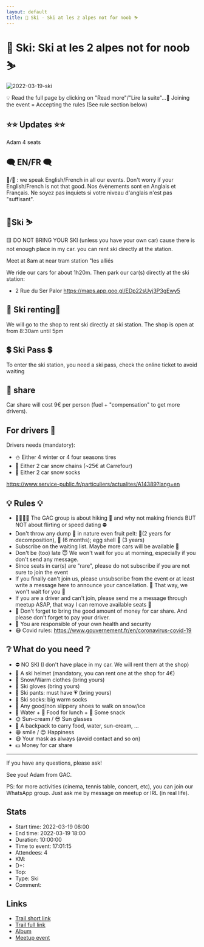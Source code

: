 ```yaml
---
layout: default
title: 🎿 Ski - Ski at les 2 alpes not for noob ⛷
---
```


# 🎿 Ski: Ski at les 2 alpes not for noob ⛷

![2022-03-19-ski](../img/orig/2022-03-19-ski.jpg)

💡 Read the full page by clicking on "Read more"/"Lire la suite"...💜
Joining the event = Accepting the rules (See rule section below)

##  ⭐⭐ Updates ⭐⭐ 

Adam 4 seats

##  🗨️ EN/FR 🗨️ 
🦅/🐓 : we speak English/French in all our events. Don't worry if your English/French is not that good. Nos évènements sont en Anglais et Français. Ne soyez pas inquiets si votre niveau d'anglais n'est pas "suffisant".

##  🎿Ski ⛷ 

🟨 DO NOT BRING YOUR SKI (unless you have your own car) cause there is not enough place in my car. you can rent ski directly at the station.

Meet at 8am at near tram station "les alliés

We ride our cars for about 1h20m. Then park our car(s) directly at the ski station:

* 2 Rue du Ser Palor
https://maps.app.goo.gl/EDp22sUyj3P3gEwy5

##  🎿 Ski renting🎿 
We will go to the shop to rent ski directly at ski station. The shop is open at from 8:30am until 5pm

##  💲 Ski Pass 💲 
To enter the ski station, you need a ski pass, check the online ticket to avoid waiting

##  🚗 share 
Car share will cost 9€ per person (fuel + "compensation" to get more drivers).

##  For drivers 🚗 
Drivers needs (mandatory):

* ⛄ Either 4 winter or 4 four seasons tires
* 🔗 Either 2 car snow chains (\~25€ at Carrefour)
* 🧦 Either 2 car snow socks

https://www.service-public.fr/particuliers/actualites/A14389?lang=en

##  💡 Rules 💡 

* 🚶‍♀️🚶‍♂️ The GAC group is about hiking 🥾 and why not making friends BUT NOT about flirting or speed dating ⛔
* Don't throw any dump 🚮 in nature even fruit pelt: 🍌(2 years for decomposition), 🍊 (6 months); egg shell 🥚 (3 years)
* Subscribe on the waiting list. Maybe more cars will be available 🚗
* Don't be (too) late 😇 We won't wait for you at morning, especially if you don't send any message.
* Since seats in car(s) are "rare", please do not subscribe if you are not sure to join the event
* If you finally can't join us, please unsubscribe from the event or at least write a message here to announce your cancellation. 💜 That way, we won't wait for you 💜
* If you are a driver and can't join, please send me a message through meetup ASAP, that way I can remove available seats 🚗
* 🚗 Don't forget to bring the good amount of money for car share. And please don't forget to pay your driver.
* 💟 You are responsible of your own health and security
* 😷 Covid rules: https://www.gouvernement.fr/en/coronavirus-covid-19

##  ❔ What do you need ❔ 

* ⛔ NO SKI (I don't have place in my car. We will rent them at the shop)
* 🧢 A ski helmet (mandatory, you can rent one at the shop for 4€)
* 🧥 Snow/Warm clothes (bring yours)
* 🧤 Ski gloves (bring yours)
* 👖 Ski pants: must have 💗 (bring yours)
* 🧦 Ski socks: big warm socks
* 🥾 Any good/non slippery shoes to walk on snow/ice
* 🧃 Water + 🥪 Food for lunch + 🍫 Some snack
* 🌞 Sun-cream / 😎 Sun glasses
* 🎒 A backpack to carry food, water, sun-cream, ...
* 😁 smile / 😊 Happiness
* 😷 Your mask as always (avoid contact and so on)
* 💵 Money for car share

***

If you have any questions, please ask!

See you! Adam from GAC.

PS: for more activities (cinema, tennis table, concert, etc), you can join our WhatsApp group. Just ask me by message on meetup or IRL (in real life).

## Stats

- Start time: 2022-03-19 08:00
- End time: 2022-03-19 18:00
- Duration: 10:00:00
- Time to event: 17:01:15
- Attendees: 4
- KM: 
- D+: 
- Top: 
- Type: Ski
- Comment: 

## Links

- [Trail short link]()
- [Trail full link]()
- [Album](https://binnette.github.io/GacImg2022/)
- [Meetup event](https://www.meetup.com/grenoble-adventure-club-english-french/events/284698726/)
